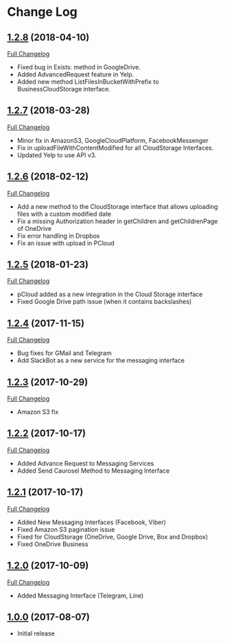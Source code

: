 # Change Log

## [1.2.8](https://github.com/CloudRail/cloudrail-si-xamarin-android-sdk/tree/1.2.8) (2018-04-10)
[Full Changelog](https://github.com/CloudRail/cloudrail-si-xamarin-android-sdk/compare/1.2.7...1.2.8)

* Fixed bug in Exists: method in GoogleDrive.
* Added AdvancedRequest feature in Yelp.
* Added new method ListFilesInBucketWithPrefix to BusinessCloudStorage interface.

## [1.2.7](https://github.com/CloudRail/cloudrail-si-xamarin-android-sdk/tree/1.2.7) (2018-03-28)
[Full Changelog](https://github.com/CloudRail/cloudrail-si-xamarin-android-sdk/compare/1.2.6...1.2.7)

* Minor fix in AmazonS3, GoogleCloudPlatform, FacebookMessenger
* Fix in uploadFileWithContentModified for all CloudStorage Interfaces.
* Updated Yelp to use API v3.

## [1.2.6](https://github.com/CloudRail/cloudrail-si-xamarin-android-sdk/tree/1.2.6) (2018-02-12)
[Full Changelog](https://github.com/CloudRail/cloudrail-si-xamarin-android-sdk/compare/1.2.5...1.2.6)

* Add a new method to the CloudStorage interface that allows uploading files with a custom modified date
* Fix a missing Authorization header in getChildren and getChildrenPage of OneDrive
* Fix error handling in Dropbox
* Fix an issue with upload in PCloud

## [1.2.5](https://github.com/CloudRail/cloudrail-si-xamarin-android-sdk/tree/1.2.5) (2018-01-23)
[Full Changelog](https://github.com/CloudRail/cloudrail-si-xamarin-android-sdk/compare/1.2.4...1.2.5)

* pCloud added as a new integration in the Cloud Storage interface
* Fixed Google Drive path issue (when it contains backslashes)

## [1.2.4](https://github.com/CloudRail/cloudrail-si-xamarin-android-sdk/tree/1.2.4) (2017-11-15)
[Full Changelog](https://github.com/CloudRail/cloudrail-si-xamarin-android-sdk/compare/1.2.3...1.2.4)

* Bug fixes for GMail and Telegram
* Add SlackBot as a new service for the messaging interface

## [1.2.3](https://github.com/CloudRail/cloudrail-si-xamarin-android-sdk/tree/1.2.3) (2017-10-29)
[Full Changelog](https://github.com/CloudRail/cloudrail-si-xamarin-android-sdk/compare/1.2.2...1.2.3)

* Amazon S3 fix

## [1.2.2](https://github.com/CloudRail/cloudrail-si-xamarin-android-sdk/tree/1.2.2) (2017-10-17)
[Full Changelog](https://github.com/CloudRail/cloudrail-si-xamarin-android-sdk/compare/1.2.1...1.2.2)

* Added Advance Request to Messaging Services
* Added Send Caurosel Method to Messaging Interface

## [1.2.1](https://github.com/CloudRail/cloudrail-si-xamarin-android-sdk/tree/1.2.1) (2017-10-17)
[Full Changelog](https://github.com/CloudRail/cloudrail-si-xamarin-android-sdk/compare/1.2.0...1.2.1)

* Added New Messaging Interfaces (Facebook, Viber)
* Fixed Amazon S3 pagination issue
* Fixed for CloudStorage (OneDrive, Google Drive, Box and Dropbox)
* Fixed OneDrive Business

## [1.2.0](https://github.com/CloudRail/cloudrail-si-xamarin-android-sdk/tree/1.2.0) (2017-10-09)
[Full Changelog](https://github.com/CloudRail/cloudrail-si-android-sdk/compare/1.2.0...1.0.0)

* Added Messaging Interface (Telegram, Line)

## [1.0.0](https://github.com/CloudRail/cloudrail-si-xamarin-android-sdk/tree/1.0.0) (2017-08-07)
- Initial release
